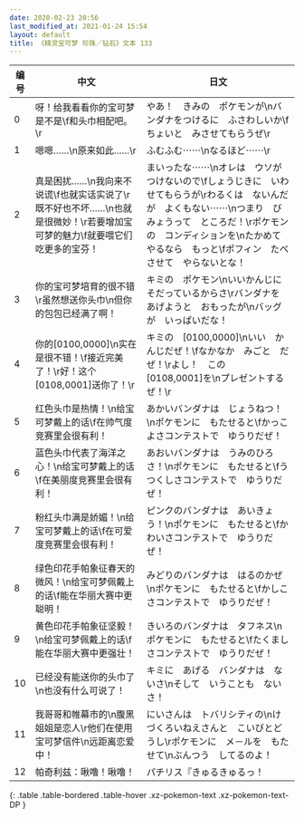 ```yaml
---
date: 2020-02-23 20:56
last_modified_at: 2021-01-24 15:54
layout: default
title: 《精灵宝可梦 珍珠／钻石》文本 133
---
```

| 编号 | 中文 | 日文 |
| ---- | ---- | ---- |
| 0 | 呀！给我看看你的宝可梦是不是\f和头巾相配吧。\r | やあ！　きみの　ポケモンが\nバンダナをつけるに　ふさわしいか\fちょいと　みさせてもらうぜ\r |
| 1 | 嗯嗯……\n原来如此……\r | ふむふむ⋯⋯\nなるほど⋯⋯\r |
| 2 | 真是困扰……\n我向来不说谎\f也就实话实说了\r既不好也不坏……\n也就是很微妙！\r若要增加宝可梦的魅力\f就要喂它们吃更多的宝芬！ | まいったな⋯⋯\nオレは　ウソが　つけないので\fしょうじきに　いわせてもらうが\rわるくは　ないんだが　よくもない⋯⋯\nつまり　びみょうって　ところだ！\rポケモンの　コンディションを\nたかめてやるなら　もっと\fポフィン　たべさせて　やらないとな！ |
| 3 | 你的宝可梦培育的很不错\r虽然想送你头巾\n但你的包包已经满了啊！ | キミの　ポケモン\nいいかんじに　そだっているからさ\rバンダナを　あげようと　おもったが\nバッグが　いっぱいだな！ |
| 4 | 你的[0100,0000]\n实在是很不错！\f接近完美了！\r好！这个[0108,0001]送你了！\r | キミの　[0100,0000]\nいい　かんじだぜ！\fなかなか　みごと　だぜ！\rよし！　この　[0108,0001]を\nプレゼントするぜ！\r |
| 5 | 红色头巾是热情！\n给宝可梦戴上的话\f在帅气度竞赛里会很有利！ | あかいバンダナは　じょうねつ！\nポケモンに　もたせると\fかっこよさコンテストで　ゆうりだぜ！ |
| 6 | 蓝色头巾代表了海洋之心！\n给宝可梦戴上的话\f在美丽度竞赛里会很有利！ | あおいバンダナは　うみのひろさ！\nポケモンに　もたせると\fうつくしさコンテストで　ゆうりだぜ！ |
| 7 | 粉红头巾满是娇媚！\n给宝可梦戴上的话\f在可爱度竞赛里会很有利！ | ピンクのバンダナは　あいきょう！\nポケモンに　もたせると\fかわいさコンテストで　ゆうりだぜ！ |
| 8 | 绿色印花手帕象征春天的微风！\n给宝可梦佩戴上的话\f能在华丽大赛中更聪明！ | みどりのバンダナは　はるのかぜ\nポケモンに　もたせると\fかしこさコンテストで　ゆうりだぜ！ |
| 9 | 黄色印花手帕象征坚毅！\n给宝可梦佩戴上的话\f能在华丽大赛中更强壮！ | きいろのバンダナは　タフネス\nポケモンに　もたせると\fたくましさコンテストで　ゆうりだぜ！ |
| 10 | 已经没有能送你的头巾了\n也没有什么可说了！ | キミに　あげる　バンダナは　ないさ\nそして　いうことも　ないさ！ |
| 11 | 我哥哥和帷幕市的\n腹黑姐姐是恋人\r他们在使用宝可梦信件\n远距离恋爱中！ | にいさんは　トバリシティの\nけづくろいねえさんと　こいびとどうし\rポケモンに　メ－ルを　もたせて\nぶんつう　してるのよ！ |
| 12 | 帕奇利兹：啾噜！啾噜！ | パチリス『きゅるきゅるっ！ |
{: .table .table-bordered .table-hover .xz-pokemon-text .xz-pokemon-text-DP }